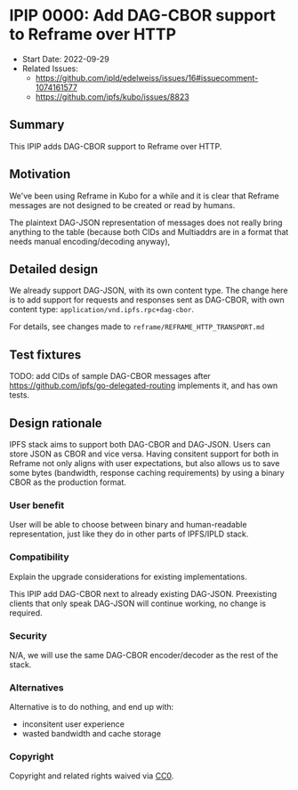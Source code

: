 # IPIP 0000: Add DAG-CBOR support to Reframe over HTTP

<!-- IPIP number will be assigned by an editor. When opening a pull request to
submit your IPIP, please use number 0000 and an abbreviated title in the filename,
`0000-draft-title-abbrev.md`. -->

- Start Date: 2022-09-29
- Related Issues:
  - https://github.com/ipld/edelweiss/issues/16#issuecomment-1074161577
  - https://github.com/ipfs/kubo/issues/8823

## Summary

<!--One paragraph explanation of the IPIP.-->
This IPIP adds DAG-CBOR support to Reframe over HTTP.

## Motivation

We've been using Reframe in Kubo for a while and it is clear that Reframe
messages are not designed to be created or read by humans.

The plaintext  DAG-JSON representation of messages does not really bring
anything to the table (because both CIDs and Multiaddrs are in a format that
needs manual encoding/decoding anyway),

## Detailed design

We already support DAG-JSON, with its own content type.
The change here is to add support for requests and responses sent as DAG-CBOR,
with own content type: `application/vnd.ipfs.rpc+dag-cbor`.

For details, see changes  made to `reframe/REFRAME_HTTP_TRANSPORT.md`

## Test fixtures

TODO: add CIDs of sample DAG-CBOR messages after https://github.com/ipfs/go-delegated-routing implements it, and has own tests.

## Design rationale

IPFS stack aims to support both DAG-CBOR and DAG-JSON. Users can store JSON as
CBOR and vice versa. Having consitent support for both in Reframe not only
aligns with user expectations, but also allows us to save some bytes
(bandwidth, response caching requirements) by using a binary CBOR as  the
production format.

### User benefit

User will be able to choose between binary and human-readable representation,
just like they do in other parts of IPFS/IPLD stack.

### Compatibility

Explain the upgrade considerations for existing implementations.

This IPIP add DAG-CBOR next to already existing DAG-JSON. Preexisting clients
that only speak DAG-JSON will continue working, no change is required.

### Security

N/A, we will use the same DAG-CBOR encoder/decoder as the rest of the stack.

### Alternatives

Alternative is to do nothing, and end up with:

- inconsitent user experience
- wasted bandwidth and cache storage

### Copyright

Copyright and related rights waived via [CC0](https://creativecommons.org/publicdomain/zero/1.0/).

